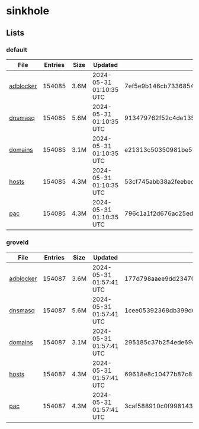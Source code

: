 # sinkhole

## Lists

### default

|File|Entries|Size|Updated|Hash|
|-|-|-|-|-|
|[adblocker](https://raw.githubusercontent.com/groveld/sinkhole/lists/default/adblocker.txt)|154085|3.6M|2024-05-31 01:10:35 UTC|7ef5e9b146cb7336854a5daeb0a07ef9b97f1831f59fc1f94d650fa81cf73352|
|[dnsmasq](https://raw.githubusercontent.com/groveld/sinkhole/lists/default/dnsmasq.txt)|154085|5.6M|2024-05-31 01:10:35 UTC|913479762f52c4de13509fb232107bc5226bb1d23759d25b2e57608485492a52|
|[domains](https://raw.githubusercontent.com/groveld/sinkhole/lists/default/domains.txt)|154085|3.1M|2024-05-31 01:10:35 UTC|e21313c50350981be52c53a27ab8733691dbe70f49d71a3d0117b5bef0fd41f4|
|[hosts](https://raw.githubusercontent.com/groveld/sinkhole/lists/default/hosts.txt)|154085|4.3M|2024-05-31 01:10:35 UTC|53cf745abb38a2feebeda4407324960dd39bdfbe14fa2cf1ce987a7434ac74b2|
|[pac](https://raw.githubusercontent.com/groveld/sinkhole/lists/default/pac.txt)|154085|4.3M|2024-05-31 01:10:35 UTC|796c1a1f2d676ac25ededf38c2d7adc21446da46677b1aecb5863d1575ebe3b2|

### groveld

|File|Entries|Size|Updated|Hash|
|-|-|-|-|-|
|[adblocker](https://raw.githubusercontent.com/groveld/sinkhole/lists/groveld/adblocker.txt)|154087|3.6M|2024-05-31 01:57:41 UTC|177d798aaee9dd234705c8ff295c69e45b2219765e0da27ea59a53f69206f409|
|[dnsmasq](https://raw.githubusercontent.com/groveld/sinkhole/lists/groveld/dnsmasq.txt)|154087|5.6M|2024-05-31 01:57:41 UTC|1cee05392368db399d65798f6e539ed94717c10eb8a4482b2659abb2bf55d14e|
|[domains](https://raw.githubusercontent.com/groveld/sinkhole/lists/groveld/domains.txt)|154087|3.1M|2024-05-31 01:57:41 UTC|295185c37b254ede69eea44cccf80dab3c9c133459c5d0ab630d44d1a95543f9|
|[hosts](https://raw.githubusercontent.com/groveld/sinkhole/lists/groveld/hosts.txt)|154087|4.3M|2024-05-31 01:57:41 UTC|69618e8c10477b87c899dff220d8ca6d2f4ff5a1fc05b04ad12e0647196e7405|
|[pac](https://raw.githubusercontent.com/groveld/sinkhole/lists/groveld/pac.txt)|154087|4.3M|2024-05-31 01:57:41 UTC|3caf588910c0f998143867fe644c3a2922f1d2b2a1f4bf70569678ad2286cc12|
